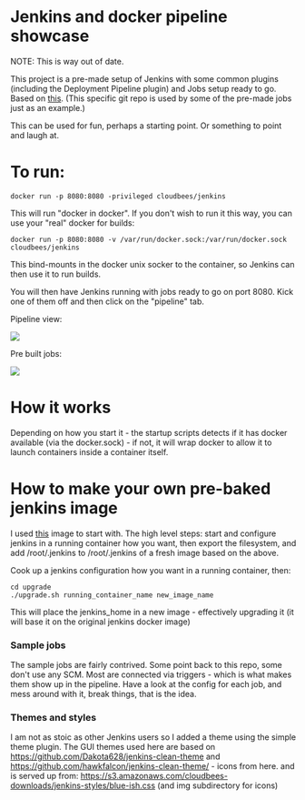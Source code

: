 # Jenkins and docker pipeline showcase

NOTE: This is way out of date. 

This project is a pre-made setup of Jenkins with some common plugins (including the Deployment Pipeline plugin) and Jobs setup ready to go. Based on <a href="https://github.com/cloudbees/jenkins-docker-executors">this</a>.
(This specific git repo is used by some of the pre-made jobs just as an example.)

This can be used for fun, perhaps a starting point. Or something to point and laugh at.


# To run:

    docker run -p 8080:8080 -privileged cloudbees/jenkins

This will run "docker in docker". If you don't wish to run it this way, you can use your "real" docker for builds:

    docker run -p 8080:8080 -v /var/run/docker.sock:/var/run/docker.sock cloudbees/jenkins

This bind-mounts in the docker unix socker to the container, so Jenkins can then use it to run builds.


You will then have Jenkins running with jobs ready to go on port 8080. Kick one of them off and then click on the "pipeline" tab.

Pipeline view: 

<img src="https://raw.githubusercontent.com/michaelneale/docker-pipeline-demo/master/pipeline_view.png"/>

Pre built jobs: 

<img src="https://raw.githubusercontent.com/michaelneale/docker-pipeline-demo/master/jenkins_docker.png"/>


# How it works

Depending on how you start it - the startup scripts detects if it has docker available (via the docker.sock) - if not,
it will wrap docker to allow it to launch containers inside a container itself.

# How to make your own pre-baked jenkins image

I used <a href="https://index.docker.io/u/michaelneale/jenkins-docker-executors/">this</a> image to start with.
The high level steps: start and configure jenkins in a running container how you want,
then export the filesystem, and add /root/.jenkins to /root/.jenkins of a fresh image based on the above.

Cook up a jenkins configuration how you want in a running container, then:

	cd upgrade
	./upgrade.sh running_container_name new_image_name

This will place the jenkins_home in a new image - effectively upgrading it (it will base it  on the original jenkins docker image)



### Sample jobs
The sample jobs are fairly contrived. Some point back to this repo, some don't use any SCM.
Most are connected via triggers - which is what makes them show up in the pipeline.
Have a look at the config for each job, and mess around with it, break things, that is the idea.



### Themes and styles

I am not as stoic as other Jenkins users so I added a theme using the simple theme plugin.
The GUI themes used  here are based on https://github.com/Dakota628/jenkins-clean-theme
and https://github.com/hawkfalcon/jenkins-clean-theme/ - icons from here.
and is served up from:
https://s3.amazonaws.com/cloudbees-downloads/jenkins-styles/blue-ish.css (and img subdirectory for icons)
